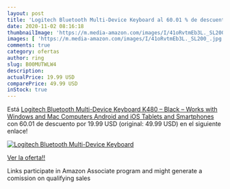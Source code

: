 ```yaml
---
layout: post
title: 'Logitech Bluetooth Multi-Device Keyboard al 60.01 % de descuento'
date: 2020-11-02 08:16:18
thumbnailImage: 'https://m.media-amazon.com/images/I/41oRvtmEb3L._SL200_.jpg'
images: [ 'https://m.media-amazon.com/images/I/41oRvtmEb3L._SL200_.jpg' ]
comments: true
category: ofertas
author: ring
slug: B00MUTWLW4
description:
actualPrice: 19.99 USD
comparePrice: 49.99 USD
inStock: true
---
```


Está [Logitech Bluetooth Multi-Device Keyboard K480 – Black – Works with Windows and Mac Computers  Android and iOS Tablets and Smartphones](https://www.amazon.com/dp/B00MUTWLW4/?tag=tolees-20) con 60.01 de descuento por 19.99 USD (original: 49.99 USD) en el siguiente enlace!

[![Logitech Bluetooth Multi-Device Keyboard](https://m.media-amazon.com/images/I/41oRvtmEb3L._SL200_.jpg)](https://www.amazon.com/dp/B00MUTWLW4/?tag=tolees-20)

[Ver la oferta!!](https://www.amazon.com/dp/B00MUTWLW4/?tag=tolees-20)

Links participate in Amazon Associate program and might generate a comission on qualifying sales


